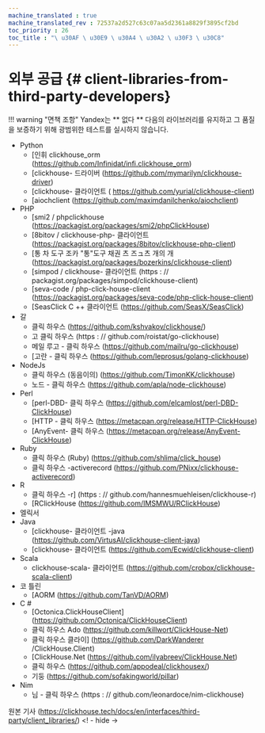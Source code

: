 ```yaml
--- 
machine_translated : true 
machine_translated_rev : 72537a2d527c63c07aa5d2361a8829f3895cf2bd 
toc_priority : 26 
toc_title : "\ u30AF \ u30E9 \ u30A4 \ u30A2 \ u30F3 \ u30C8" 
--- 
```


# 외부 공급 {# client-libraries-from-third-party-developers} 

!!! warning "면책 조항" 
    Yandex는 ** 없다 ** 다음의 라이브러리를 유지하고 그 품질을 보증하기 위해 광범위한 테스트를 실시하지 않습니다. 

- Python 
    - [인휘 clickhouse_orm (https://github.com/Infinidat/infi.clickhouse_orm) 
    - [clickhouse- 드라이버 (https://github.com/mymarilyn/clickhouse-driver) 
    - [clickhouse- 클라이언트 ( https://github.com/yurial/clickhouse-client) 
    - [aiochclient (https://github.com/maximdanilchenko/aiochclient) 
- PHP
    - [smi2 / phpclickhouse (https://packagist.org/packages/smi2/phpClickHouse) 
    - [8bitov / clickhouse-php- 클라이언트 (https://packagist.org/packages/8bitov/clickhouse-php-client) 
    - [통 차 도구 조카 "통"도구 채권 츠 즈ュ츠 개의 개 (https://packagist.org/packages/bozerkins/clickhouse-client) 
    - [simpod / clickhouse- 클라이언트 (https : // packagist.org/packages/simpod/clickhouse-client) 
    - [seva-code / php-click-house-client (https://packagist.org/packages/seva-code/php-click-house-client) 
    - [SeasClick C ++ 클라이언트 (https://github.com/SeasX/SeasClick) 
- 갈 
    - 클릭 하우스 (https://github.com/kshvakov/clickhouse/) 
    - 고 클릭 하우스 (https : // github.com/roistat/go-clickhouse) 
    - 메일 루고 - 클릭 하우스 (https://github.com/mailru/go-clickhouse)
    - [고란 - 클릭 하우스 (https://github.com/leprosus/golang-clickhouse) 
- NodeJs 
    - 클릭 하우스 (동음이의) (https://github.com/TimonKK/clickhouse) 
    - 노드 - 클릭 하우스 (https://github.com/apla/node-clickhouse) 
- Perl 
    - [perl-DBD- 클릭 하우스 (https://github.com/elcamlost/perl-DBD-ClickHouse) 
    - [HTTP - 클릭 하우스 (https://metacpan.org/release/HTTP-ClickHouse) 
    - [AnyEvent- 클릭 하우스 (https://metacpan.org/release/AnyEvent-ClickHouse) 
- Ruby 
    - 클릭 하우스 (Ruby) (https://github.com/shlima/click_house) 
    - 클릭 하우스 -activerecord (https://github.com/PNixx/clickhouse-activerecord) 
- R 
    - 클릭 하우스 -r] (https : // github.com/hannesmuehleisen/clickhouse-r)
    - [RClickHouse (https://github.com/IMSMWU/RClickHouse) 
- 엘릭서 
- Java
    - [clickhouse- 클라이언트 -java (https://github.com/VirtusAI/clickhouse-client-java) 
    - [clickhouse- 클라이언트 (https://github.com/Ecwid/clickhouse-client) 
- Scala 
    - clickhouse-scala- 클라이언트 (https://github.com/crobox/clickhouse-scala-client) 
- 코 틀린 
    - [AORM (https://github.com/TanVD/AORM) 
- C # 
    - [Octonica.ClickHouseClient] (https://github.com/Octonica/ClickHouseClient) 
    - 클릭 하우스 Ado (https://github.com/killwort/ClickHouse-Net) 
    - 클릭 하우스 클라이] (https://github.com/DarkWanderer /ClickHouse.Client) 
    - [ClickHouse.Net (https://github.com/ilyabreev/ClickHouse.Net) 
    - 클릭 하우스 (https://github.com/appodeal/clickhousex/) 
    - 기둥 (https://github.com/sofakingworld/pillar) 
- Nim 
    - 님 - 클릭 하우스 (https : // github.com/leonardoce/nim-clickhouse) 

원본 기사 (https://clickhouse.tech/docs/en/interfaces/third-party/client_libraries/) <! - hide ->
